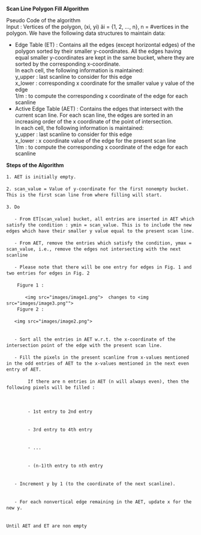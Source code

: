 **Scan Line Polygon Fill Algorithm**  

Pseudo Code of the algorithm  
Input : Vertices of the polygon, (xi, yi) âi = {1, 2, ..., n}, n = #vertices in the polygon. We have the following data structures to maintain data:     

  - Edge Table (ET) : Contains all the edges (except horizontal edges) of the polygon sorted by their smaller y-coordinates. All the edges having equal smaller y-coordinates are kept in the same bucket, where they are sorted by the corresponding x-coordinate.  
    In each cell, the following information is maintained:  
        y_upper : last scanline to consider for this edge  
        x_lower : corresponding x coordinate for the smaller value y value of the edge  
        1/m : to compute the corresponding x coordinate of the edge for each scanline  
   - Active Edge Table (AET) : Contains the edges that intersect with the current scan line. For each scan line, the edges are sorted in an increasing order of the x coordinate of the point of intersection.  
    In each cell, the following information is maintained:  
        y_upper : last scanline to consider for this edge  
        x_lower : x coordinate value of the edge for the present scan line  
        1/m : to compute the corresponding x coordinate of the edge for each scanline  

**Steps of the Algorithm**  

    1. AET is initially empty.  

    2. scan_value = Value of y-coordinate for the first nonempty bucket. This is the first scan line from where filling will start.  

    3. Do  
        	
       - From ET[scan_value] bucket, all entries are inserted in AET which satisfy the condition : ymin = scan_value. This is to include the new edges which have their smaller y value equal to the present scan line.  
        	
       - From AET, remove the entries which satisfy the condition, ymax = scan_value, i.e., remove the edges not intersecting with the next scanline  

       - Please note that there will be one entry for edges in Fig. 1 and two entries for edges in Fig. 2  

        Figure 1 :   
 
           <img src="images/image1.png">  changes to <img src="images/image3.png"">
        Figure 2 :   

	   <img src="images/image2.png">
        	
        	
       - Sort all the entries in AET w.r.t. the x-coordinate of the intersection point of the edge with the present scan line.  
        	
       - Fill the pixels in the present scanline from x-values mentioned in the odd entries of AET to the x-values mentioned in the next even entry of AET.  

        	If there are n entries in AET (n will always even), then the following pixels will be filled :  

 
            	    
            - 1st entry to 2nd entry

            	    
            - 3rd entry to 4th entry

            	    
            - ... 

            	    
            - (n-1)th entry to nth entry

            	
       - Increment y by 1 (to the coordinate of the next scanline).  

        	
       - For each nonvertical edge remaining in the AET, update x for the new y.  


    Until AET and ET are non empty  




